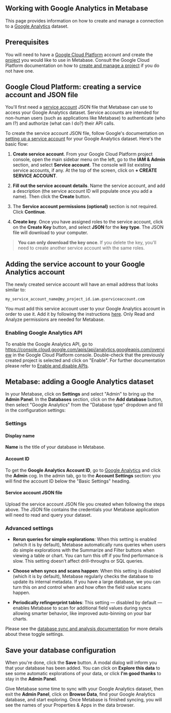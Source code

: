 ## Working with Google Analytics in Metabase

This page provides information on how to create and manage a connection to a [Google Analytics][google-analytics] dataset.

## Prerequisites

You will need to have a [Google Cloud Platform][google-cloud] account and create the [project][google-cloud-create-project] you would like to use in Metabase. Consult the Google Cloud Platform documentation on how to [create and manage a project][google-cloud-management] if you do not have one.

## Google Cloud Platform: creating a service account and JSON file

You'll first need a [service account](https://cloud.google.com/iam/docs/service-accounts) JSON file that Metabase can
use to access your Google Analytics dataset. Service accounts are intended for non-human users (such as applications
like Metabase) to authenticate (who am I?) and authorize (what can I do?) their API calls.

To create the service account JSON file, follow Google's documentation on [setting up a service
account](https://cloud.google.com/iam/docs/creating-managing-service-accounts) for your Google Analytics dataset.
Here's the basic flow:

1. **Create service account**. From your Google Cloud Platform project console, open the main sidebar menu on the
   left, go to the **IAM & Admin** section, and select **Service account**. The console will list existing service
   accounts, if any. At the top of the screen, click on **+ CREATE SERVICE ACCOUNT**.

2. **Fill out the service account details**. Name the service account, and add a description (the service account ID
   will populate once you add a name). Then click the **Create** button.

3. The **Service account permissions (optional)** section is not required. Click **Continue**.

4. **Create key**. Once you have assigned roles to the service account, click on the **Create Key** button, and select
   **JSON** for the **key type**. The JSON file will download to your computer.

> **You can only download the key once**. If you delete the key, you'll need to create another service account with
> the same roles.

## Adding the service account to your Google Analytics account

The newly created service account will have an email address that looks similar to:

```
my_service_account_name@my_project_id.iam.gserviceaccount.com
```

You must add this service account user to your Google Analytics account in order to use it. Add it by following the
instructions [here][google-analytics-add-user]. Only Read and Analyze permissions are needed for Metabase.

### Enabling Google Analytics API

To enable the Google Analytics API, go to <https://console.cloud.google.com/apis/api/analytics.googleapis.com/overview> in the Google Cloud Platform console. Double-check that the previously created project is selected and click on "Enable". For further documentation please refer to [Enable and disable APIs][google-enable-disable-apis].

## Metabase: adding a Google Analytics dataset

In your Metabase, click on **Settings** and select "Admin" to bring up the **Admin Panel**. In the **Databases** section, click on the **Add database** button, then select "Google Analytics" from the "Database type" dropdown and fill in the configuration settings:

### Settings

#### Display name

**Name** is the title of your database in Metabase.

#### Account ID

To get the **Google Analytics Account ID**, go to [Google Analytics][google-analytics] and click the **Admin** cog. In
the admin tab, go to the **Account Settings** section: you will find the account ID below the "Basic Settings"
heading.

#### Service account JSON file

Upload the service account JSON file you created when following the steps above. The JSON file contains the
credentials your Metabase application will need to read and query your dataset.

### Advanced settings

- **Rerun queries for simple explorations**: When this setting is enabled (which it is by default), Metabase automatically runs queries when users do simple explorations with the Summarize and Filter buttons when viewing a table or chart. You can turn this off if you find performance is slow. This setting doesn’t affect drill-throughs or SQL queries.

- **Choose when syncs and scans happen**: When this setting is disabled (which it is by default), Metabase regularly checks the database to update its internal metadata. If you have a large database, we you can turn this on and control when and how often the field value scans happen.

- **Periodically refingerprint tables**: This setting — disabled by default — enables Metabase to scan for additional field values during syncs allowing smarter behavior, like improved auto-binning on your bar charts.

Please see the [database sync and analysis documentation][sync-docs] for more details about these toggle settings.

## Save your database configuration

When you're done, click the **Save** button. A modal dialog will inform you that your database has been added. You can click on **Explore this data** to see some automatic explorations of your data, or click **I'm good thanks** to stay in the **Admin Panel**.

Give Metabase some time to sync with your Google Analytics dataset, then exit the **Admin Panel**, click on **Browse Data**, find your Google Analytics database, and start exploring. Once Metabase is finished syncing, you will see the names of your Properties & Apps in the data browser.

[google-analytics]: https://cloud.google.com/analytics
[google-analytics-add-user]: https://support.google.com/analytics/answer/1009702
[google-cloud]: https://cloud.google.com/
[google-cloud-create-project]: https://cloud.google.com/resource-manager/docs/creating-managing-projects#creating_a_project
[google-cloud-management]: https://cloud.google.com/resource-manager/docs/creating-managing-projects
[google-cloud-oauth]: https://support.google.com/cloud/answer/6158849
[google-enable-disable-apis]: https://support.google.com/googleapi/answer/6158841
[google-oauth-scopes]: https://developers.google.com/identity/protocols/oauth2/scopes
[sync-docs]: ../../administration-guide/01-managing-databases.html#choose-when-metabase-syncs-and-scans

